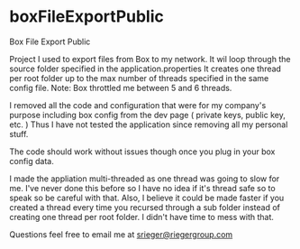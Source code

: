 # boxFileExportPublic
Box File Export Public

Project I used to export files from Box to my network. It wil loop through the source folder specified in the application.properties It creates one thread per root folder up to the max number of threads specified in the same config file. Note: Box throttled me between 5 and 6 threads.

I removed all the code and configuration that were for my company's purpose including box config from the dev page ( private keys, public key, etc. ) Thus I have not tested the application since removing all my personal stuff.

The code should work without issues though once you plug in your box config data.

I made the appliation multi-threaded as one thread was going to slow for me. I've never done this before so I have no idea if it's thread safe so to speak so be careful with that. Also, I believe it could be made faster if you created a thread every time you recursed through a sub folder instead of creating one thread per root folder.
I didn't have time to mess with that.

Questions feel free to email me at srieger@riegergroup.com
